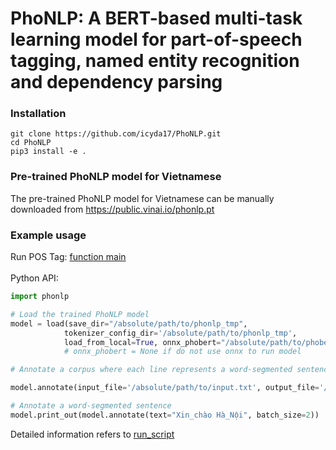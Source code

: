 # PhoNLP: A BERT-based multi-task learning model for part-of-speech tagging, named entity recognition and dependency parsing


### Installation
```commandline
git clone https://github.com/icyda17/PhoNLP.git
cd PhoNLP
pip3 install -e .
```

### Pre-trained PhoNLP model for Vietnamese
The pre-trained PhoNLP model for Vietnamese can be manually downloaded from https://public.vinai.io/phonlp.pt

### Example usage

Run POS Tag: [function main](tests/test_performance.py)<br><br>
Python API:
```python
import phonlp

# Load the trained PhoNLP model
model = load(save_dir="/absolute/path/to/phonlp_tmp",
            tokenizer_config_dir='/absolute/path/to/phonlp_tmp', 
            load_from_local=True, onnx_phobert="/absolute/path/to/phobert_onnx_model", device='cpu') 
            # onnx_phobert = None if do not use onnx to run model

# Annotate a corpus where each line represents a word-segmented sentence

model.annotate(input_file='/absolute/path/to/input.txt', output_file='/absolute/path/to/output.txt')

# Annotate a word-segmented sentence
model.print_out(model.annotate(text="Xin_chào Hà_Nội", batch_size=2))
```
Detailed information refers to [run_script](phonlp/run_script.py)